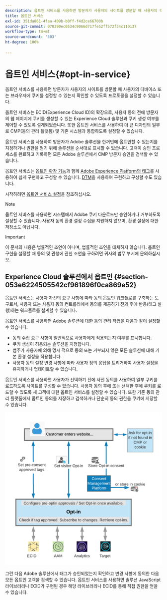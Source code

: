 ```yaml
---
description: 옵트인 서비스를 사용하면 방문자가 사용자의 사이트를 방문할 때 사용자의 디바이스 또는 브라우저에 쿠키를 설정할 수 있는지 확인할 수 있도록 프로토콜을 설정할 수 있습니다.
title: 옵트인 서비스
exl-id: 351da861-4faa-409b-b0ff-f4d2ce66700b
source-git-commit: 070390ec0534c9066d717fe52ff572f34c110137
workflow-type: tm+mt
source-wordcount: '503'
ht-degree: 100%

---
```


# 옵트인 서비스{#opt-in-service}

옵트인 서비스를 사용하면 방문자가 사용자의 사이트를 방문할 때 사용자의 디바이스 또는 브라우저에 쿠키를 설정할 수 있는지 확인할 수 있도록 프로토콜을 설정할 수 있습니다.

옵트인 서비스는 ECID(Experience Cloud ID)의 확장으로, 사용자 동의 전에 방문자의 웹 페이지에 쿠키를 생성할 수 있는 Experience Cloud 솔루션과 쿠키 생성 여부를 제어할 수 있도록 설계되었습니다. 또한 옵트인 서비스를 사용하여 더 큰 디자인의 일부로 CMP(동의 관리 플랫폼) 및 기존 시스템과 통합하도록 설정할 수 있습니다.

옵트인 서비스를 사용하여 방문자가 Adobe 솔루션을 한꺼번에 옵트인할 수 있는지를 지정하거나 권한을 얻기 위해 솔루션을 순서대로 표시할 수 있습니다. 고객이 승인 프로세스를 완료하고 기록하면 모든 Adobe 솔루션에서 CMP 방문자 승인을 검색할 수 있습니다.

옵트인 서비스는 [옵트인 확장 기능](../../implementation-guides/opt-in-service/launch.md)과 함께 [Adobe Experience Platform의 태그](https://experienceleague.adobe.com/docs/experience-platform/tags/home.html?lang=ko)를 사용하여 쉽게 구현하고 구성할 수 있습니다. [DTM](../../implementation-guides/opt-in-service/optin-dtm.md)을 사용하여 구현하고 구성할 수도 있습니다.

시작하려면 [옵트인 서비스 설정](../../implementation-guides/opt-in-service/getting-started.md)을 참조하십시오.

>[!NOTE]
>
>옵트인 서비스를 사용하면 시스템에서 Adobe 쿠키 다운로드만 승인하거나 거부하도록 설정할 수 있습니다. 사용자 동의 환경 설정 수집을 지원하지 않으며, 환경 설정에 대한 저장소도 아닙니다.

>[!IMPORTANT]
>
>이 문서의 내용은 법률적인 조언이 아니며, 법률적인 조언을 대체하지 않습니다. 옵트인 구현을 설정할 때 동의 및 관행에 관한 조언을 구하려면 귀사의 법무 부서에 문의하십시오.

## Experience Cloud 솔루션에서 옵트인 {#section-053e6224505542cf961896f0ca869e52}

옵트인 서비스는 사용자 자신의 요구 사항에 따라 동의 옵트인 워크플로를 구축하는 도구로서, 사용자 또는 사용자 동의 컨트롤러에서 동의를 제공하기 전과 후에 반응(태그 실행)하는 워크플로를 설계할 수 있습니다.

옵트인 서비스를 사용하면 Adobe 솔루션에 대한 동의 관리 작업을 다음과 같이 설정할 수 있습니다.

* 동의 수집 요구 사항이 일반적으로 사용자에게 적용되는지 여부를 표시합니다.
* 쿠키 생성이 허용되는 솔루션을 지정합니다.
* 범주가 사용자에 의해 명시 적으로 동의 또는 거부되지 않은 모든 솔루션에 대해 기본 환경 설정을 적용합니다.
* 사용자 동의 설정 변경 사항에 따라 사용자 정의 응답을 트리거하여 사용자 설정을 유지하거나 업데이트할 수 있습니다.

옵트인 서비스를 사용하면 사용자가 선택하기 전에 사전 동의를 사용하여 일부 쿠키를 로드하도록 사이트를 구성할 수 있습니다. 사용자 동의 후에 또는 선택한 후에 쿠키를 로드할 수 있도록 새 고객에 대한 옵트인 서비스를 설정할 수 있습니다. 또한 기존 동의 관리 플랫폼에서 옵트인 동의를 저장하고 검색하거나 단순히 동의 권한을 쿠키에 저장할 수 있습니다.

![](assets/Opt-in-approval.png)

그런 다음 Adobe 솔루션에서 태그가 승인되었는지 확인하고 변경 사항에 동의한 다음 모든 옵트인 고객을 검색할 수 있습니다. 옵트인 서비스를 사용하면 솔루션 JavaScript 라이브러리나 ECID가 구현된 경우 해당 라이브러리나 ECID를 통해 직접 권한을 얻을 수 있습니다.
